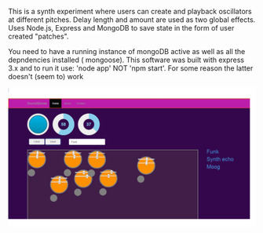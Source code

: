 

This is a synth experiment where users can create and playback oscillators at different pitches. Delay length and amount are used as two global effects.
Uses Node.js, Express and MongoDB to save state in the form of user created "patches".

You need to have a running instance of mongoDB active as well as all the depndencies installed ( mongoose).  This software was built with express 3.x and to run it use:   'node app'    NOT 'npm start'. For some reason the latter doesn't (seem to) work


![Alt text](https://raw.githubusercontent.com/wktdev/nodesynthpad/master/public/images/img.PNG)
